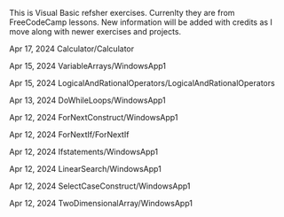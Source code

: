 This is Visual Basic refsher exercises.
Currenlty they are from FreeCodeCamp lessons. New information will be added with credits as I move along with newer exercises and projects. 

Apr 17, 2024
Calculator/Calculator

Apr 15, 2024
VariableArrays/WindowsApp1

Apr 15, 2024
LogicalAndRationalOperators/LogicalAndRationalOperators

Apr 13, 2024
DoWhileLoops/WindowsApp1
	
Apr 12, 2024
ForNextConstruct/WindowsApp1

Apr 12, 2024
ForNextIf/ForNextIf
	
Apr 12, 2024
Ifstatements/WindowsApp1
	
Apr 12, 2024
LinearSearch/WindowsApp1
	
Apr 12, 2024
SelectCaseConstruct/WindowsApp1
	
Apr 12, 2024
TwoDimensionalArray/WindowsApp1

